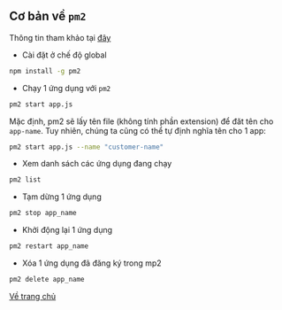 ## Cơ bản về `pm2`

Thông tin tham khảo tại [đây](https://github.com/Unitech/pm2)

- Cài đặt ở chế độ global
```sh
npm install -g pm2
```

- Chạy 1 ứng dụng với `pm2`
```sh
pm2 start app.js
```

Mặc định, pm2 sẽ lấy tên file (không tính phần extension) để đăt tên cho `app-name`. Tuy nhiên, chúng ta cũng có thể tự định nghĩa tên cho 1 app:
```sh
pm2 start app.js --name "customer-name"
```

- Xem danh sách các ứng dụng đang chạy
```sh
pm2 list
```

- Tạm dừng 1 ứng dụng
```sh
pm2 stop app_name
```

- Khởi động lại 1 ứng dụng
```sh
pm2 restart app_name
```

- Xóa 1 ứng dụng đã đăng ký trong mp2
```sh
pm2 delete app_name
```

[Về trang chủ](/)